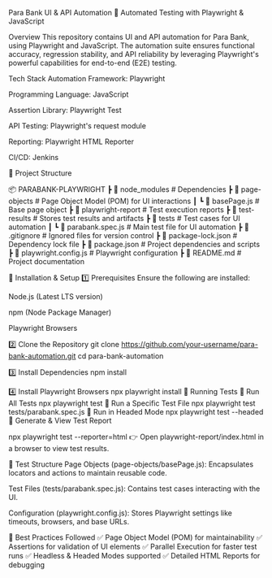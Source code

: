 Para Bank UI & API Automation
🚀 Automated Testing with Playwright & JavaScript

Overview
This repository contains UI and API automation for Para Bank, using Playwright and JavaScript. The automation suite ensures functional accuracy, regression stability, and API reliability by leveraging Playwright's powerful capabilities for end-to-end (E2E) testing.

Tech Stack
Automation Framework: Playwright

Programming Language: JavaScript

Assertion Library: Playwright Test

API Testing: Playwright's request module

Reporting: Playwright HTML Reporter

CI/CD: Jenkins 

📌 Project Structure

📦 PARABANK-PLAYWRIGHT
 ┣ 📂 node_modules           # Dependencies
 ┣ 📂 page-objects           # Page Object Model (POM) for UI interactions
 ┃ ┗ 📜 basePage.js          # Base page object
 ┣ 📂 playwright-report      # Test execution reports
 ┣ 📂 test-results           # Stores test results and artifacts
 ┣ 📂 tests                  # Test cases for UI automation
 ┃ ┗ 📜 parabank.spec.js     # Main test file for UI automation
 ┣ 📜 .gitignore             # Ignored files for version control
 ┣ 📜 package-lock.json      # Dependency lock file
 ┣ 📜 package.json           # Project dependencies and scripts
 ┣ 📜 playwright.config.js   # Playwright configuration
 ┣ 📜 README.md              # Project documentation


📌 Installation & Setup
1️⃣ Prerequisites
Ensure the following are installed:

Node.js (Latest LTS version)

npm (Node Package Manager)

Playwright Browsers

2️⃣ Clone the Repository
git clone https://github.com/your-username/para-bank-automation.git
cd para-bank-automation

3️⃣ Install Dependencies
npm install

4️⃣ Install Playwright Browsers
npx playwright install
📌 Running Tests
🔹 Run All Tests
npx playwright test
🔹 Run a Specific Test File
npx playwright test tests/parabank.spec.js
🔹 Run in Headed Mode
npx playwright test --headed
🔹 Generate & View Test Report

npx playwright test --reporter=html
👉 Open playwright-report/index.html in a browser to view test results.

📌 Test Structure
Page Objects (page-objects/basePage.js): Encapsulates locators and actions to maintain reusable code.

Test Files (tests/parabank.spec.js): Contains test cases interacting with the UI.

Configuration (playwright.config.js): Stores Playwright settings like timeouts, browsers, and base URLs.

📌 Best Practices Followed
✅ Page Object Model (POM) for maintainability
✅ Assertions for validation of UI elements
✅ Parallel Execution for faster test runs
✅ Headless & Headed Modes supported
✅ Detailed HTML Reports for debugging
